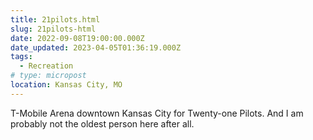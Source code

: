 ```yaml
---
title: 21pilots.html
slug: 21pilots-html
date: 2022-09-08T19:00:00.000Z
date_updated: 2023-04-05T01:36:19.000Z
tags: 
  - Recreation
# type: micropost
location: Kansas City, MO
---
```


T-Mobile Arena downtown Kansas City for Twenty-one Pilots. And I am probably not the oldest person here after all.
